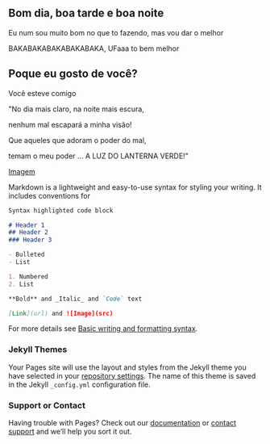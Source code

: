 ## Bom dia, boa tarde e boa noite

Eu num sou muito bom no que to fazendo, mas vou dar o melhor

BAKABAKABAKABAKABAKA, UFaaa to bem melhor

## Poque eu gosto de você?
Você esteve comigo 

"No dia mais claro, na noite mais escura,

nenhum mal escapará a minha visão!

Que aqueles que adoram o poder do mal,

temam o meu poder ... A LUZ DO LANTERNA VERDE!"

[Imagem](https://www.google.com/url?sa=i&url=https%3A%2F%2Fwww.toyshow.com.br%2Festatua-lanterna-verde-classic-green-lantern-super-powers-artfx-statue-kotobukiya-cd&psig=AOvVaw1oReTdbxvSms61tm3IAdcG&ust=1640713496111000&source=images&cd=vfe&ved=0CAsQjRxqFwoTCNDx9ZzEhPUCFQAAAAAdAAAAABAD)

Markdown is a lightweight and easy-to-use syntax for styling your writing. It includes conventions for

```markdown
Syntax highlighted code block

# Header 1
## Header 2
### Header 3

- Bulleted
- List

1. Numbered
2. List

**Bold** and _Italic_ and `Code` text

[Link](url) and ![Image](src)
```

For more details see [Basic writing and formatting syntax](https://docs.github.com/en/github/writing-on-github/getting-started-with-writing-and-formatting-on-github/basic-writing-and-formatting-syntax).

### Jekyll Themes

Your Pages site will use the layout and styles from the Jekyll theme you have selected in your [repository settings](https://github.com/WhiteWalk2/teemobaka/settings/pages). The name of this theme is saved in the Jekyll `_config.yml` configuration file.

### Support or Contact

Having trouble with Pages? Check out our [documentation](https://docs.github.com/categories/github-pages-basics/) or [contact support](https://support.github.com/contact) and we’ll help you sort it out.
